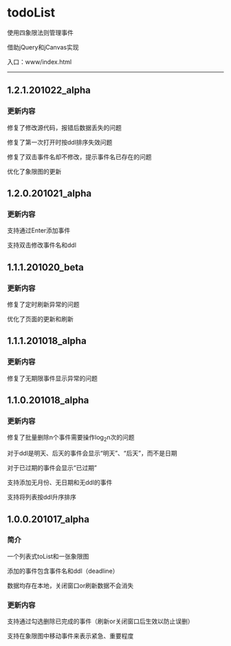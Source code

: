 # todoList

使用四象限法则管理事件

借助jQuery和jCanvas实现

入口：www/index.html

---

## 1.2.1.201022_alpha

### 更新内容

修复了修改源代码，报错后数据丢失的问题

修复了第一次打开时按ddl排序失效问题

修复了双击事件名却不修改，提示事件名已存在的问题

优化了象限图的更新




## 1.2.0.201021_alpha

### 更新内容

支持通过Enter添加事件

支持双击修改事件名和ddl




## 1.1.1.201020_beta

### 更新内容

修复了定时刷新异常的问题

优化了页面的更新和刷新




## 1.1.1.201018_alpha

### 更新内容

修复了无期限事件显示异常的问题




## 1.1.0.201018_alpha

### 更新内容

修复了批量删除n个事件需要操作log<sub>2</sub>n次的问题

对于ddl是明天、后天的事件会显示“明天”、“后天”，而不是日期

对于已过期的事件会显示“已过期”

支持添加无月份、无日期和无ddl的事件

支持将列表按ddl升序排序




## 1.0.0.201017_alpha

### 简介

一个列表式toList和一张象限图

添加的事件包含事件名和ddl（deadline）

数据均存在本地，关闭窗口or刷新数据不会消失

### 更新内容

支持通过勾选删除已完成的事件（刷新or关闭窗口后生效以防止误删）

支持在象限图中移动事件来表示紧急、重要程度
